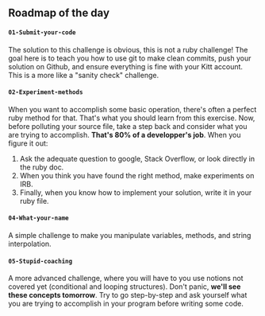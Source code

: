 ## Roadmap of the day

#### `01-Submit-your-code`

The solution to this challenge is obvious, this is not a ruby challenge! The goal here is to teach you how to use git to make clean commits, push your solution on Github, and ensure everything is fine with your Kitt account. This is a more like a "sanity check" challenge.

#### `02-Experiment-methods`

When you want to accomplish some basic operation, there's often a perfect ruby method for that. That's what you should learn from this exercise. Now, before polluting your source file, take a step back and consider what you are trying to accomplish. **That's 80% of a developper's job**. When you figure it out:

1. Ask the adequate question to google, Stack Overflow, or look directly in the ruby doc.
1. When you think you have found the right method, make experiments on IRB.
1. Finally, when you know how to implement your solution, write it in your ruby file.


#### `04-What-your-name`

A simple challenge to make you manipulate variables, methods, and string interpolation.

#### `05-Stupid-coaching`

A more advanced challenge, where you will have to you use notions not covered yet (conditional and looping structures). Don't panic, **we'll see these concepts tomorrow**. Try to go step-by-step and ask yourself what you are trying to accomplish in your program before writing some code.

